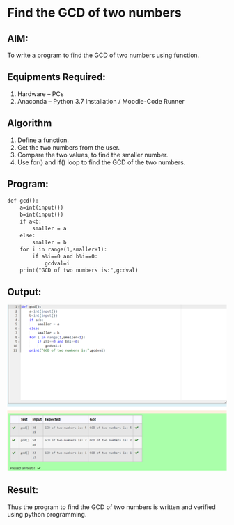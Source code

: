 # Find the GCD of two numbers

## AIM:
To write a program to find the GCD of two numbers using function.

## Equipments Required:
1. Hardware – PCs
2. Anaconda – Python 3.7 Installation / Moodle-Code Runner

## Algorithm
1. Define a function.
2. Get the two numbers from the user.
3. Compare the two values, to find the smaller number.
4. Use for() and if() loop to find the GCD of the two numbers.

## Program:
``````
def gcd():
    a=int(input())
    b=int(input())
    if a<b:
        smaller = a
    else:
        smaller = b
    for i in range(1,smaller+1):
        if a%i==0 and b%i==0:
            gcdval=i
    print("GCD of two numbers is:",gcdval)
``````

## Output:
![Alt text](<Screenshot 2023-12-01 094837.png>)

## Result:
Thus the program to find the GCD of two numbers is written and verified using python programming.
